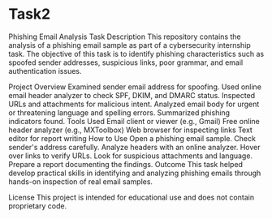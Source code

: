 # Task2
Phishing Email Analysis Task
Description
This repository contains the analysis of a phishing email sample as part of a cybersecurity internship task. The objective of this task is to identify phishing characteristics such as spoofed sender addresses, suspicious links, poor grammar, and email authentication issues.

Project Overview
Examined sender email address for spoofing.
Used online email header analyzer to check SPF, DKIM, and DMARC status.
Inspected URLs and attachments for malicious intent.
Analyzed email body for urgent or threatening language and spelling errors.
Summarized phishing indicators found.
Tools Used
Email client or viewer (e.g., Gmail)
Free online header analyzer (e.g., MXToolbox)
Web browser for inspecting links
Text editor for report writing
How to Use
Open a phishing email sample.
Check sender's address carefully.
Analyze headers with an online analyzer.
Hover over links to verify URLs.
Look for suspicious attachments and language.
Prepare a report documenting the findings.
Outcome
This task helped develop practical skills in identifying and analyzing phishing emails through hands-on inspection of real email samples.

License
This project is intended for educational use and does not contain proprietary code.
